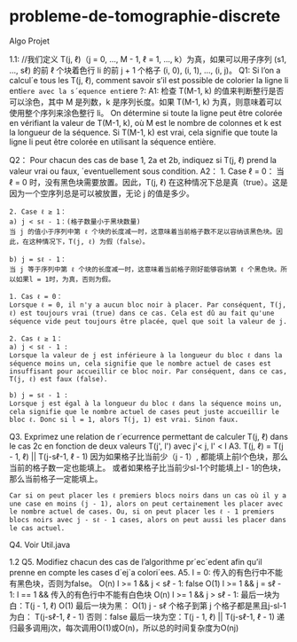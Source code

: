 # probleme-de-tomographie-discrete
Algo Projet

1.1:
//我们定义 T(j, ℓ)（j = 0, ..., M - 1, ℓ = 1, ..., k）为真，如果可以用子序列 (s1, ..., sℓ) 的前 ℓ 个块着色行 li 的前 j + 1 个格子 (i, 0), (i, 1), ..., (i, j)。
Q1:
    Si l’on a calcul´e tous les T(j, ℓ), comment savoir s’il est possible de colorier la ligne li enti`ere avec la s´equence enti`ere ?:
A1:
    检查 T(M-1, k) 的值来判断整行是否可以涂色，其中 M 是列数，k 是序列长度。如果 T(M-1, k) 为真，则意味着可以使用整个序列来涂色整行 li。
    On détermine si toute la ligne peut être colorée en vérifiant la valeur de T(M-1, k), où M est le nombre de colonnes et k est la longueur de la séquence. Si T(M-1, k) est vrai, cela signifie que toute la ligne li peut être colorée en utilisant la séquence entière.

Q2：
    Pour chacun des cas de base 1, 2a et 2b, indiquez si T(j, ℓ) prend la valeur vrai ou faux, ´eventuellement sous condition.
A2：
    1. Case ℓ = 0：
    当 ℓ = 0 时，没有黑色块需要放置。因此，T(j, ℓ) 在这种情况下总是真（true）。这是因为一个空序列总是可以被放置，无论 j 的值是多少。

    2. Case ℓ ≥ 1：
    a) j < sℓ - 1：(格子数量小于黑块数量)
    当 j 的值小于序列中第 ℓ 个块的长度减一时，这意味着当前格子数不足以容纳该黑色块。因此，在这种情况下，T(j, ℓ) 为假（false）。

    b) j = sℓ - 1：
    当 j 等于序列中第 ℓ 个块的长度减一时，这意味着当前格子刚好能够容纳第 ℓ 个黑色块。所以如果l = 1时，为真，否则为假。

    1. Cas ℓ = 0：
    Lorsque ℓ = 0, il n'y a aucun bloc noir à placer. Par conséquent, T(j, ℓ) est toujours vrai (true) dans ce cas. Cela est dû au fait qu'une séquence vide peut toujours être placée, quel que soit la valeur de j.

    2. Cas ℓ ≥ 1：
    a) j < sℓ - 1 : 
    Lorsque la valeur de j est inférieure à la longueur du bloc ℓ dans la séquence moins un, cela signifie que le nombre actuel de cases est insuffisant pour accueillir ce bloc noir. Par conséquent, dans ce cas, T(j, ℓ) est faux (false).

    b) j = sℓ - 1 : 
    Lorsque j est égal à la longueur du bloc ℓ dans la séquence moins un, cela signifie que le nombre actuel de cases peut juste accueillir le bloc ℓ. Donc si l = 1, alors T(j, 1) est vrai. Sinon faux.


Q3. 
    Exprimez une relation de r´ecurrence permettant de calculer T(j, ℓ) dans le cas 2c en fonction de deux valeurs T(j', l') avec j'< j, l' < l
A3.
    T(j, ℓ) = T(j - 1, ℓ) || T(j-sℓ-1, ℓ - 1)
    因为如果格子比当前少（j - 1）, 都能填上前l个色块，那么当前的格子数一定也能填上。 或者如果格子比当前少sl-1个时能填上l - 1的色块，那么当前格子一定能填上。

    Car si on peut placer les ℓ premiers blocs noirs dans un cas où il y a une case en moins (j - 1), alors on peut certainement les placer avec le nombre actuel de cases. Ou, si on peut placer les ℓ - 1 premiers blocs noirs avec j - sℓ - 1 cases, alors on peut aussi les placer dans le cas actuel.

Q4.
    Voir Util.java


1.2
Q5.
    Modifiez chacun des cas de l’algorithme pr´ec´edent afin qu’il prenne en compte les cases d´ej`a colori´ees.
A5.
    l = 0:
        传入的有色行中不能有黑色块，否则为false。  O(n)
    l >= 1 && j < sℓ - 1:
        false                               O(1)
    l >= 1 && j = sℓ - 1:
        l == 1 && 传入的有色行中不能有白色块    O(n)
    l >= 1 && j > sℓ - 1:
        最后一块为白：T(j - 1, ℓ)            O(1)
        最后一块为黑：                          O(1)
            j - sℓ 个格子到第 j 个格子都是黑且j-sl-1为白： T(j-sℓ-1, ℓ - 1)
            否则：false
        最后一块为空：T(j - 1, ℓ) || T(j-sℓ-1, ℓ - 1)
递归最多调用j次，每次调用O(1)或O(n)，所以总的时间复杂度为O(nj)

